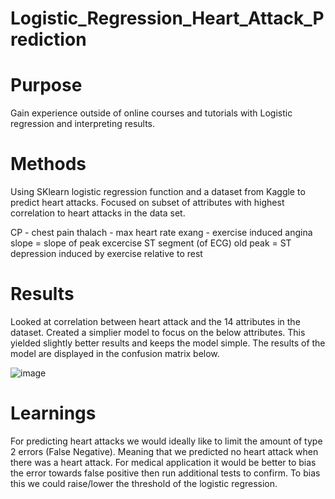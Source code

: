 # Logistic_Regression_Heart_Attack_Prediction

# Purpose 
Gain experience outside of online courses and tutorials with Logistic regression and interpreting results. 

# Methods 
Using SKlearn logistic regression function and a dataset from Kaggle to predict heart attacks. Focused on subset of attributes with highest correlation to heart attacks in the data set. 

CP - chest pain 
thalach - max heart rate
exang - exercise induced angina
slope = slope of peak excercise ST segment (of ECG)
old peak = ST depression induced by exercise relative to rest 

# Results 
Looked at correlation between heart attack and the 14 attributes in the dataset. Created a simplier model to focus on the below attributes. This yielded slightly better results and keeps the model simple. The results of the model are displayed in the confusion matrix below.

![image](https://user-images.githubusercontent.com/35962729/120228166-9503f400-c218-11eb-8dee-d0a1c688937d.png)


# Learnings 
For predicting heart attacks we would ideally like to limit the amount of type 2 errors (False Negative). Meaning that we predicted no heart attack when there was a heart attack. For medical application it would be better to bias the error towards false positive then run additional tests to confirm. To bias this we could raise/lower the threshold of the logistic regression. 
